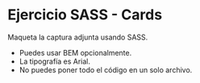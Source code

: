 # Ejercicio SASS - Cards

Maqueta la captura adjunta usando SASS.

- Puedes usar BEM opcionalmente.
- La tipografía es Arial.
- No puedes poner todo el código en un solo archivo.
